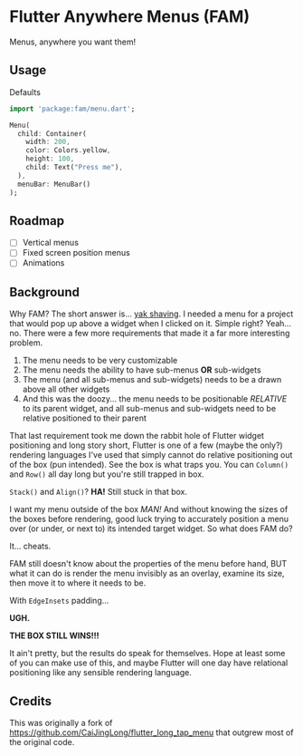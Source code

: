 # Flutter Anywhere Menus (FAM)
Menus, anywhere you want them!

## Usage

Defaults
```dart
import 'package:fam/menu.dart';

Menu(
  child: Container(
    width: 200,
    color: Colors.yellow,
    height: 100,
    child: Text("Press me"),
  ),
  menuBar: MenuBar()
);
```

## Roadmap
- [ ] Vertical menus
- [ ] Fixed screen position menus
- [ ] Animations

## Background
Why FAM?  The short answer is... [yak shaving][1].  I needed a menu for a project that would pop up above a widget when I clicked on it.  Simple right?  Yeah... no.  There were a few more requirements that made it a far more interesting problem.
1.  The menu needs to be very customizable
2.  The menu needs the ability to have sub-menus **OR** sub-widgets
3.  The menu (and all sub-menus and sub-widgets) needs to be a drawn above all other widgets
4.  And this was the doozy... the menu needs to be positionable *RELATIVE* to its parent widget, and all sub-menus and sub-widgets need to be relative positioned to their parent

That last requirement took me down the rabbit hole of Flutter widget positioning and long story short, Flutter is one of a few (maybe the only?) rendering languages I've used that simply cannot do relative positioning out of the box (pun intended).  See the box is what traps you.  You can `Column()` and `Row()` all day long but you're still trapped in box.  

`Stack()` and `Align()`? 
**HA!**  Still stuck in that box.  

I want my menu outside of the box *MAN!*  And without knowing the sizes of the boxes before rendering, good luck trying to accurately position a menu over (or under, or next to) its intended target widget.  So what does FAM do?  

It... cheats.  

FAM still doesn't know about the properties of the menu before hand, BUT what it can do is render the menu invisibly as an overlay, examine its size, then move it to where it needs to be.  

With `EdgeInsets` padding... 

**UGH.**  

**THE BOX STILL WINS!!!**

It ain't pretty, but the results do speak for themselves.  Hope at least some of you can make use of this, and maybe Flutter will one day have relational positioning like any sensible rendering language.

## Credits
This was originally a fork of https://github.com/CaiJingLong/flutter_long_tap_menu that outgrew most of the original code.  

[1]:https://en.wiktionary.org/wiki/yak_shaving 

